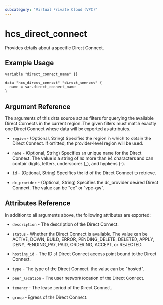 ```yaml
---
subcategory: "Virtual Private Cloud (VPC)"
---
```


# hcs_direct_connect

Provides details about a specific Direct Connect.

## Example Usage

```hcl
variable "direct_connect_name" {}

data "hcs_direct_connect" "direct_connect" {
  name = var.direct_connect_name
}
```

## Argument Reference

The arguments of this data source act as filters for querying the available Direct Connects in the current region.
The given filters must match exactly one Direct Connect whose data will be exported as attributes.

* `region` - (Optional, String) Specifies the region in which to obtain the Direct Connect. If omitted,
  the provider-level region will be used.

* `name` - (Optional, String) Specifies an unique name for the Direct Connect. The value is a string of no more than
  64 characters and can contain digits, letters, underscores (_), and hyphens (-).

* `id` - (Optional, String) Specifies the id of the Direct Connect to retrieve.

* `dc_provider` - (Optional, String) Specifies the dc_provider desired Direct Connect. The value can be "ce" or "vpc-gw".

## Attributes Reference

In addition to all arguments above, the following attributes are exported:

* `description` - The description of the Direct Connect.

* `status` - Whether the Direct Connect is available. The value can be ACTIVE, DOWN, BUILD, ERROR,
  PENDING_DELETE, DELETED, APPLY, DENY, PENDING_PAY, PAID, ORDERING, ACCEPT, or REJECTED.

* `hosting_id` - The ID of Direct Connect access point bound to the Direct Connect.

* `type` - The type of the Direct Connect. the value can be "hosted".

* `peer_location` - The user network location of the Direct Connect.

* `tenancy` - The lease period of the Direct Connect.

* `group` - Egress of the Direct Connect.
